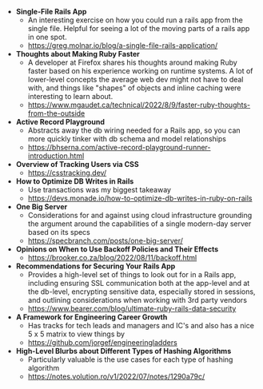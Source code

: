 - **Single-File Rails App**
  - An interesting exercise on how you could run a rails app from the single file. Helpful for seeing a lot of the moving parts of a rails app in one spot.
  - https://greg.molnar.io/blog/a-single-file-rails-application/ 
- **Thoughts about Making Ruby Faster**
  - A developer at Firefox shares his thoughts around making Ruby faster based on his experience working on runtime systems. A lot of lower-level concepts the average web dev might not have to deal with, and things like "shapes" of objects and inline caching were interesting to learn about.
  - https://www.mgaudet.ca/technical/2022/8/9/faster-ruby-thoughts-from-the-outside
- **Active Record Playground**
  - Abstracts away the db wiring needed for a Rails app, so you can more quickly tinker with db schema and model relationships
  - https://bhserna.com/active-record-playground-runner-introduction.html
- **Overview of Tracking Users via CSS**
  - https://csstracking.dev/
- **How to Optimize DB Writes in Rails**
  - Use transactions was my biggest takeaway
  - https://devs.monade.io/how-to-optimize-db-writes-in-ruby-on-rails
- **One Big Server**
  - Considerations for and against using cloud infrastructure grounding the argument around the capabilities of a single modern-day server based on its specs
  - https://specbranch.com/posts/one-big-server/
- **Opinions on When to Use Backoff Policies and Their Effects**
  - https://brooker.co.za/blog/2022/08/11/backoff.html
- **Recommendations for Securing Your Rails App**
  - Provides a high-level set of things to look out for in a Rails app, including ensuring SSL communication both at the app-level and at the db-level, encrypting sensitive data, especially stored in sessions, and outlining considerations when working with 3rd party vendors 
  - https://www.bearer.com/blog/ultimate-ruby-rails-data-security
- **A Framework for Engineering Career Growth**
  - Has tracks for tech leads and managers and IC's and also has a nice 5 x 5 matrix to view things by 
  - https://github.com/jorgef/engineeringladders
- **High-Level Blurbs about Different Types of Hashing Algorithms**
  - Particularly valuable is the use cases for each type of hashing algorithm
  - https://notes.volution.ro/v1/2022/07/notes/1290a79c/